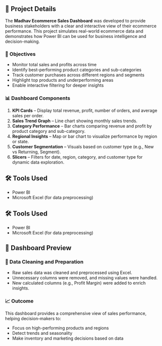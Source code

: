 ## 📄 Project Details

The **Madhav Ecommerce Sales Dashboard** was developed to provide business stakeholders with a clear and interactive view of their ecommerce performance. This project simulates real-world ecommerce data and demonstrates how Power BI can be used for business intelligence and decision-making.

### 🎯 Objectives

- Monitor total sales and profits across time
- Identify best-performing product categories and sub-categories
- Track customer purchases across different regions and segments
- Highlight top products and underperforming areas
- Enable interactive filtering for deeper insights

### 📊 Dashboard Components

1. **KPI Cards** – Display total revenue, profit, number of orders, and average sales per order.
2. **Sales Trend Graph** – Line chart showing monthly sales trends.
3. **Category Performance** – Bar charts comparing revenue and profit by product category and sub-category.
4. **Regional Insights** – Map or bar chart to visualize performance by region or state.
5. **Customer Segmentation** – Visuals based on customer type (e.g., New vs Returning, Segment).
6. **Slicers** – Filters for date, region, category, and customer type for dynamic data exploration.


## 🛠️ Tools Used

- Power BI
- Microsoft Excel (for data preprocessing) 


## 🛠️ Tools Used

- Power BI
- Microsoft Excel (for data preprocessing)


## 📸 Dashboard Preview

[Dashboard Overview]:https://github.com/Soumyabhat-01/Power-Bi_Dashboard_project/blob/main/PowerBI.Dashboard.pdf


### 🧹 Data Cleaning and Preparation

- Raw sales data was cleaned and preprocessed using Excel.
- Unnecessary columns were removed, and missing values were handled.
- New calculated columns (e.g., Profit Margin) were added to enrich insights.

### 📈 Outcome

This dashboard provides a comprehensive view of sales performance, helping decision-makers to:

- Focus on high-performing products and regions
- Detect trends and seasonality
- Make inventory and marketing decisions based on data

